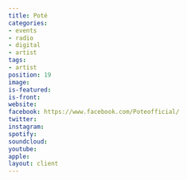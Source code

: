 ```yaml
---
title: Poté
categories:
- events
- radio
- digital
- artist
tags:
- artist
position: 19
image: 
is-featured: 
is-front: 
website: 
facebook: https://www.facebook.com/Poteofficial/
twitter: 
instagram: 
spotify: 
soundcloud: 
youtube: 
apple: 
layout: client
---
```


